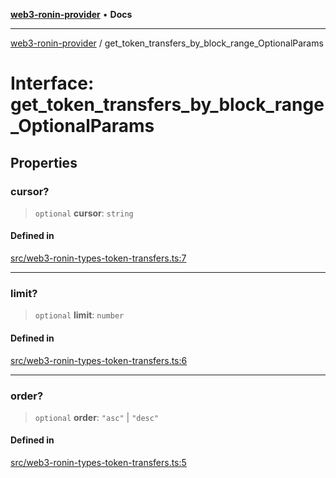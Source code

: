[**web3-ronin-provider**](../README.md) • **Docs**

***

[web3-ronin-provider](../globals.md) / get\_token\_transfers\_by\_block\_range\_OptionalParams

# Interface: get\_token\_transfers\_by\_block\_range\_OptionalParams

## Properties

### cursor?

> `optional` **cursor**: `string`

#### Defined in

[src/web3-ronin-types-token-transfers.ts:7](https://github.com/chuacw/web3-ronin-provider/blob/746ea3f5b1cadd8ceeca40298f62b32897e1ae69/src/web3-ronin-types-token-transfers.ts#L7)

***

### limit?

> `optional` **limit**: `number`

#### Defined in

[src/web3-ronin-types-token-transfers.ts:6](https://github.com/chuacw/web3-ronin-provider/blob/746ea3f5b1cadd8ceeca40298f62b32897e1ae69/src/web3-ronin-types-token-transfers.ts#L6)

***

### order?

> `optional` **order**: `"asc"` \| `"desc"`

#### Defined in

[src/web3-ronin-types-token-transfers.ts:5](https://github.com/chuacw/web3-ronin-provider/blob/746ea3f5b1cadd8ceeca40298f62b32897e1ae69/src/web3-ronin-types-token-transfers.ts#L5)
